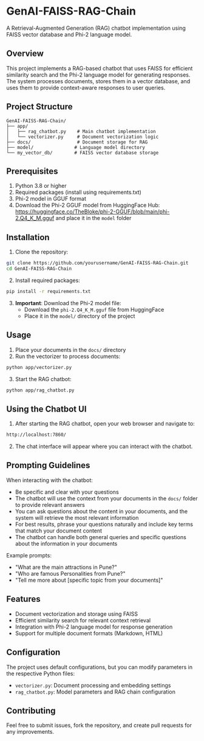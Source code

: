 # GenAI-FAISS-RAG-Chain

A Retrieval-Augmented Generation (RAG) chatbot implementation using FAISS vector database and Phi-2 language model.

## Overview

This project implements a RAG-based chatbot that uses FAISS for efficient similarity search and the Phi-2 language model for generating responses. The system processes documents, stores them in a vector database, and uses them to provide context-aware responses to user queries.

## Project Structure

```
GenAI-FAISS-RAG-Chain/
├── app/
│   ├── rag_chatbot.py    # Main chatbot implementation
│   └── vectorizer.py     # Document vectorization logic
├── docs/                 # Document storage for RAG
├── model/               # Language model directory
└── my_vector_db/        # FAISS vector database storage
```

## Prerequisites

1. Python 3.8 or higher
2. Required packages (install using requirements.txt)
3. Phi-2 model in GGUF format
4. Download the Phi-2 GGUF model from HuggingFace Hub: https://huggingface.co/TheBloke/phi-2-GGUF/blob/main/phi-2.Q4_K_M.gguf and place it in the `model` folder

## Installation

1. Clone the repository:
```bash
git clone https://github.com/yourusername/GenAI-FAISS-RAG-Chain.git
cd GenAI-FAISS-RAG-Chain
```

2. Install required packages:
```bash
pip install -r requirements.txt
```

3. **Important**: Download the Phi-2 model file:
   - Download the `phi-2.Q4_K_M.gguf` file from HuggingFace
   - Place it in the `model/` directory of the project

## Usage

1. Place your documents in the `docs/` directory
2. Run the vectorizer to process documents:
```bash
python app/vectorizer.py
```
3. Start the RAG chatbot:
```bash
python app/rag_chatbot.py
```

## Using the Chatbot UI

1. After starting the RAG chatbot, open your web browser and navigate to:
```bash
http://localhost:7860/
```

2. The chat interface will appear where you can interact with the chatbot.

## Prompting Guidelines

When interacting with the chatbot:
- Be specific and clear with your questions
- The chatbot will use the context from your documents in the `docs/` folder to provide relevant answers
- You can ask questions about the content in your documents, and the system will retrieve the most relevant information
- For best results, phrase your questions naturally and include key terms that match your document content
- The chatbot can handle both general queries and specific questions about the information in your documents

Example prompts:
- "What are the main attractions in Pune?"
- "Who are famous Personalities from Pune?"
- "Tell me more about [specific topic from your documents]"

## Features

- Document vectorization and storage using FAISS
- Efficient similarity search for relevant context retrieval
- Integration with Phi-2 language model for response generation
- Support for multiple document formats (Markdown, HTML)

## Configuration

The project uses default configurations, but you can modify parameters in the respective Python files:
- `vectorizer.py`: Document processing and embedding settings
- `rag_chatbot.py`: Model parameters and RAG chain configuration

## Contributing

Feel free to submit issues, fork the repository, and create pull requests for any improvements.